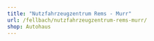 ```yaml
---
title: "Nutzfahrzeugzentrum Rems - Murr"
url: /fellbach/nutzfahrzeugzentrum-rems-murr/
shop: Autohaus
---
```

